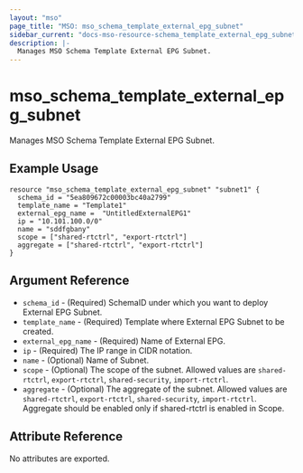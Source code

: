 ```yaml
---
layout: "mso"
page_title: "MSO: mso_schema_template_external_epg_subnet"
sidebar_current: "docs-mso-resource-schema_template_external_epg_subnet"
description: |-
  Manages MSO Schema Template External EPG Subnet.
---
```


# mso_schema_template_external_epg_subnet #

Manages MSO Schema Template External EPG Subnet.

## Example Usage ##

```hcl
resource "mso_schema_template_external_epg_subnet" "subnet1" {
  schema_id = "5ea809672c00003bc40a2799"
  template_name = "Template1"
  external_epg_name =  "UntitledExternalEPG1"
  ip = "10.101.100.0/0"
  name = "sddfgbany"
  scope = ["shared-rtctrl", "export-rtctrl"]
  aggregate = ["shared-rtctrl", "export-rtctrl"]
}
```

## Argument Reference ##

* `schema_id` - (Required) SchemaID under which you want to deploy External EPG Subnet.
* `template_name` - (Required) Template where External EPG Subnet to be created.
* `external_epg_name` - (Required) Name of External EPG.
* `ip` - (Required) The IP range in CIDR notation.
* `name` - (Optional) Name of Subnet.
* `scope` - (Optional) The scope of the subnet. Allowed values are `shared-rtctrl`, `export-rtctrl`, `shared-security`, `import-rtctrl`.
* `aggregate` - (Optional) The aggregate of the subnet. Allowed values are `shared-rtctrl`, `export-rtctrl`, `shared-security`, `import-rtctrl`. Aggregate should be enabled only if shared-rtctrl is enabled in Scope.

## Attribute Reference ##

No attributes are exported.

